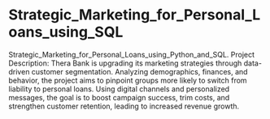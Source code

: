 # Strategic_Marketing_for_Personal_Loans_using_SQL
Strategic_Marketing_for_Personal_Loans_using_Python_and_SQL.
Project Description:
Thera Bank is upgrading its marketing strategies through data-driven customer segmentation. Analyzing demographics, finances, and behavior, the project aims to pinpoint groups more likely to switch from liability to personal loans. Using digital channels and personalized messages, the goal is to boost campaign success, trim costs, and strengthen customer retention, leading to increased revenue growth.
